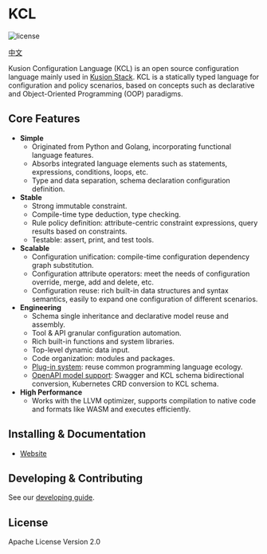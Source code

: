 # KCL

![license](https://img.shields.io/badge/license-Apache--2.0-green.svg)

[中文](./README_ZH.md)

Kusion Configuration Language (KCL) is an open source configuration language mainly used in [Kusion Stack](https://kusionstack.io). KCL is a statically typed language for configuration and policy scenarios, based on concepts such as declarative and Object-Oriented Programming (OOP) paradigms.

## Core Features

+ **Simple**
  + Originated from Python and Golang, incorporating functional language features.
  + Absorbs integrated language elements such as statements, expressions, conditions, loops, etc.
  + Type and data separation, schema declaration configuration definition.
+ **Stable**
  + Strong immutable constraint.
  + Compile-time type deduction, type checking.
  + Rule policy definition: attribute-centric constraint expressions, query results based on constraints.
  + Testable: assert, print, and test tools.
+ **Scalable**
  + Configuration unification: compile-time configuration dependency graph substitution.
  + Configuration attribute operators: meet the needs of configuration override, merge, add and delete, etc.
  + Configuration reuse: rich built-in data structures and syntax semantics, easily to expand one configuration of different scenarios.
+ **Engineering**
  + Schema single inheritance and declarative model reuse and assembly.
  + Tool & API granular configuration automation.
  + Rich built-in functions and system libraries.
  + Top-level dynamic data input.
  + Code organization: modules and packages.
  + [Plug-in system](https://github.com/KusionStack/kcl-plugin): reuse common programming language ecology.
  + [OpenAPI model support](https://github.com/KusionStack/kcl-openapi): Swagger and KCL schema bidirectional conversion, Kubernetes CRD conversion to KCL schema.
+ **High Performance**
  + Works with the LLVM optimizer, supports compilation to native code and formats like WASM and executes efficiently.

## Installing & Documentation

+ [Website](https://kusionstack.io)

## Developing & Contributing

See our [developing guide](./CONTRIBUTING.md).

## License

Apache License Version 2.0
